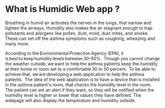 # What is Humidic Web app ?
Breathing in humid air activates the nerves in the lungs, that narrow and tighten the
airways. Humidity also makes the air stagnant enough to trap pollutants and allergens like
pollen, dust, mold, dust mites, and smoke. These can set off the asthma symptoms such as
coughing, wheezing and many more.

According to the Environmental Protection Agency
(EPA), it is best to keep humidity levels between 30–50%. 
Though you cannot change the weather outside, we want to help the asthma patients keep
the humidity at their home or room set to a comfortable 30 to 50 percent. 
To be able to achieve that, we are developing a web application to help the asthma
patients. 
The idea of the web application is to have a device that is installed in the asthma patient's
room, that checks the humidity level in the room. The patient can set an alert if they want,
so they will be notified when the humidity level is higher or lower that values they have
defined. The webpage will also display the temperature and humidity outside.
